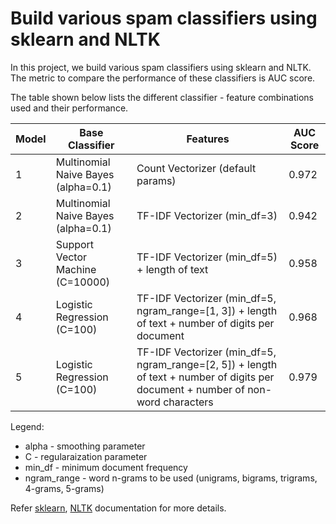 # Build various spam classifiers using sklearn and NLTK

In this project, we build various spam classifiers using sklearn and NLTK. The metric to compare the performance of these classifiers is AUC score.

The table shown below lists the different classifier - feature combinations used and their performance.

| Model | Base Classifier | Features | AUC Score |
|---|---|---|---|
| 1 | Multinomial Naive Bayes (alpha=0.1) | Count Vectorizer (default params)  | 0.972 |
| 2 | Multinomial Naive Bayes (alpha=0.1) | TF-IDF Vectorizer (min_df=3)  | 0.942 |
| 3 | Support Vector Machine (C=10000) | TF-IDF Vectorizer (min_df=5) + length of text  | 0.958 |
| 4 | Logistic Regression (C=100) | TF-IDF Vectorizer (min_df=5, ngram_range=[1, 3]) + length of text + number of digits per document | 0.968 |
| 5 | Logistic Regression (C=100) | TF-IDF Vectorizer (min_df=5, ngram_range=[2, 5]) + length of text + number of digits per document + number of non-word characters | 0.979 |

Legend:
* alpha - smoothing parameter
* C - regularaization parameter
* min_df - minimum document frequency
* ngram_range - word n-grams to be used (unigrams, bigrams, trigrams, 4-grams, 5-grams)

Refer [sklearn](https://scikit-learn.org/stable/documentation.html), [NLTK](https://www.nltk.org/) documentation for more details.
